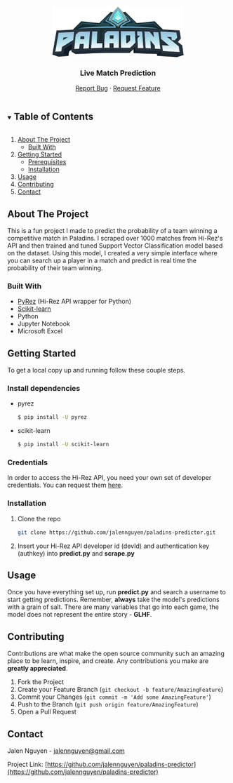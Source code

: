 <br />
<p align="center">
  <a href="https://github.com/jalennguyen/paladins-predictor">
      <img src="images/logo.png" alt="Logo" width="300" height="115">
    </a>

  <h3 align="center">Live Match Prediction</h3>
  
  <p align="center">
    <a href="https://github.com/jalennguyen/paladins-predictor/issues">Report Bug</a>
    ·
    <a href="https://github.com/jalennguyen/paladins-predictor/issues">Request Feature</a>
  </p>
</p>


<!-- TABLE OF CONTENTS -->
<details open="open">
  <summary><h2 style="display: inline-block">Table of Contents</h2></summary>
  <ol>
    <li>
      <a href="#about-the-project">About The Project</a>
      <ul>
        <li><a href="#built-with">Built With</a></li>
      </ul>
    </li>
    <li>
      <a href="#getting-started">Getting Started</a>
      <ul>
        <li><a href="#prerequisites">Prerequisites</a></li>
        <li><a href="#installation">Installation</a></li>
      </ul>
    </li>
    <li><a href="#usage">Usage</a></li>
    <li><a href="#contributing">Contributing</a></li>
    <li><a href="#contact">Contact</a></li>
  </ol>
</details>



<!-- ABOUT THE PROJECT -->
## About The Project
 This is a fun project I made to predict the probability of a team winning a competitive match in Paladins. 
 I scraped over 1000 matches from Hi-Rez's API and then trained and tuned Support Vector Classification model based on the dataset.
 Using this model, I created a very simple interface where you can search up a player in a match and predict in real time the probability of their team winning.


### Built With

* [PyRez](https://pyrez.readthedocs.io/en/stable/api.html#paladinsapi) (Hi-Rez API wrapper for Python)
* [Scikit-learn](https://scikit-learn.org/stable/index.html)
* Python
* Jupyter Notebook
* Microsoft Excel


<!-- GETTING STARTED -->
## Getting Started

To get a local copy up and running follow these couple steps.

### Install dependencies
* pyrez
  ```sh
  $ pip install -U pyrez
  ```
* scikit-learn
  ```sh
  $ pip install -U scikit-learn
  ```

### Credentials
In order to access the Hi-Rez API, you need your own set of developer credentials. You can request them [here](https://fs12.formsite.com/HiRez/form48/secure_index.html).


### Installation

1. Clone the repo
   ```sh
   git clone https://github.com/jalennguyen/paladins-predictor.git
   ```
2. Insert your Hi-Rez API developer id (devId) and authentication key (authkey) into **predict.py** and **scrape.py**



<!-- USAGE EXAMPLES -->
## Usage

Once you have everything set up, run **predict.py** and search a username to start getting predictions.
Remember, **always** take the model's predictions with a grain of salt. There are many variables that go into each game, the model does not represent the entire story - **GLHF**.



<!-- CONTRIBUTING -->
## Contributing

Contributions are what make the open source community such an amazing place to be learn, inspire, and create. Any contributions you make are **greatly appreciated**.

1. Fork the Project
2. Create your Feature Branch (`git checkout -b feature/AmazingFeature`)
3. Commit your Changes (`git commit -m 'Add some AmazingFeature'`)
4. Push to the Branch (`git push origin feature/AmazingFeature`)
5. Open a Pull Request


<!-- CONTACT -->
## Contact

Jalen Nguyen - jalennguyen@gmail.com

Project Link: [https://github.com/jalennguyen/paladins-predictor](https://github.com/jalennguyen/paladins-predictor)




<!-- MARKDOWN LINKS & IMAGES -->
<!-- https://www.markdownguide.org/basic-syntax/#reference-style-links -->
[contributors-shield]: https://img.shields.io/github/contributors/github_username/repo.svg?style=for-the-badge
[contributors-url]: https://github.com/github_username/repo/graphs/contributors
[forks-shield]: https://img.shields.io/github/forks/github_username/repo.svg?style=for-the-badge
[forks-url]: https://github.com/github_username/repo/network/members
[stars-shield]: https://img.shields.io/github/stars/github_username/repo.svg?style=for-the-badge
[stars-url]: https://github.com/github_username/repo/stargazers
[issues-shield]: https://img.shields.io/github/issues/github_username/repo.svg?style=for-the-badge
[issues-url]: https://github.com/github_username/repo/issues
[license-shield]: https://img.shields.io/github/license/github_username/repo.svg?style=for-the-badge
[license-url]: https://github.com/github_username/repo/blob/master/LICENSE.txt
[linkedin-shield]: https://img.shields.io/badge/-LinkedIn-black.svg?style=for-the-badge&logo=linkedin&colorB=555
[linkedin-url]: https://linkedin.com/in/github_username
